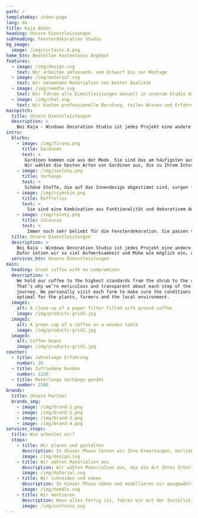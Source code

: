 ```yaml
---
path: /
templateKey: index-page
lang: de
title: Kaja dekor
heading: Unsere Dienstleistungen
subheading: Fensterdekoration Studio
bg_image:
  image: /img/curtains-8.png
home_btn: Bestellen kostenloses Angebot
features: 
  - image: /img/design.svg
    text: Wir arbeiten umfassend, vom Entwurf bis zur Montage
  - image: /img/material.svg
    text: Wir verwenden Materialien von bester Qualität
  - image: /img/needle.svg
    text: Wir führen alle Dienstleistungen manuell in unserem Studio durch
  - image: /img/chat.svg
    text: Wir bieten professionelle Beratung, teilen Wissen und Erfahrung
mainpitch:
  title: Unsere Dienstleistungen
  description: >
    Bei Kaja - Windows Decoration Studio ist jedes Projekt eine andere Geschichte. Jedes Haus verdient eine einzigartige Fensterdekoration, die die Bewohner zufriedenstellt und ihre Erwartungen erfüllt. Dafür setzen wir so viel Aufmerksamkeit und Mühe wie möglich ein, um das angestrebte Ziel zu erreichen.
intro:
  blurbs:
    - image: /img/firany.png
      title: Gardinen
      text: >
       Gardinen kommen nie aus der Mode. Sie sind das am häufigsten ausgewählte Produkt für die Fensterdekoration in unserem Ausstellungsraum. 
       Wir wählen die besten Arten von Gardinen aus, die zu Ihrem Interieur passen.
    - image: /img/zaslony.png
      title: Vorhänge
      text: >
       Schöne Stoffe, die auf das Innendesign abgestimmt sind, sorgen für ein stimmiges und stilvolles Innendesign. Wir verwenden oft Vorhänge, um Fenster zu dekorieren. Sie verleihen dem Raum einen einzigartigen Charakter. 
    - image: /img/rzymskie.png
      title: Raffrollos
      text: >
        Sie sind eine Kombination aus Funktionalität und dekorativem Aussehen. Wir lieben es, Raffrollos für die Gestaltung von Fensterdekorationen zu verwenden, da diese (genau wie herkömmliche Jalousien) vor der Sonne schützen und äußerst effektiv aussehen.
    - image: /img/rolety.png
      title: Jalousie
      text: >
        Immer noch sehr beliebt für die Fensterdekoration. Sie passen sowohl in moderne als auch in klassische Innenräume. Rollläden sind äußerst funktional und ihre geeignete Auswahl wird eine subtile Ergänzung der Inneneinrichtung sein.
  title: Unsere Dienstleistungen
  description: >
    Bei Kaja - Windows Decoration Studio ist jedes Projekt eine andere Geschichte. Jedes Haus verdient eine einzigartige Fensterdekoration, die die Bewohner zufriedenstellt und ihre Erwartungen erfüllt.
    Dafür setzen wir so viel Aufmerksamkeit und Mühe wie möglich ein, um das angestrebte Ziel zu erreichen.
  services_btn: Unsere Dienstleistungen
main:
  heading: Great coffee with no compromises
  description: >
    We hold our coffee to the highest standards from the shrub to the cup.
    That’s why we’re meticulous and transparent about each step of the coffee’s
    journey. We personally visit each farm to make sure the conditions are
    optimal for the plants, farmers and the local environment.
  image1:
    alt: A close-up of a paper filter filled with ground coffee
    image: /img/products-grid3.jpg
  image2:
    alt: A green cup of a coffee on a wooden table
    image: /img/products-grid2.jpg
  image3:
    alt: Coffee beans
    image: /img/products-grid1.jpg
counter:
  - title: Jahrelange Erfahrung
    number: 20
  - title: Zufriedene Kunden
    number: 1320
  - title: Meterlange Vorhänge genäht
    number: 2300
brands:
  title: Unsere Partner
  brands_img:
    - image: /img/brand-1.png
    - image: /img/brand-2.png
    - image: /img/brand-3.png
    - image: /img/brand-4.png
services_steps:
  title: Wie arbeiten wir?
  steps:
    - title: Wir planen und gestalten
      description: In dieser Phase lernen wir Ihre Erwartungen, Vorlieben und möglichen Ideen für die Fensterdekoration kennen. Diese Informationen berücksichtigen wir bei der Erstellung eines Konzepts für eine Fensteranordnung. In dieser Phase messen wir auch den Raum.
      image: /img/design.svg
    - title: Wir wählen Materialien aus
      description: Wir wählen Materialien aus, die die Art Ihres Interieurs am besten widerspiegeln. Wir haben Vorhänge, Vorhänge, Raffrollos, Jalousien und viele andere Möglichkeiten, das Fenster zu dekorieren. Wir wählen auch Farben und Muster. Wir berechnen die Kosten des Projekts und fahren mit der Umsetzung fort, nachdem wir das Konzept akzeptiert haben.
      image: /img/material.svg
    - title: Wir schneiden und nähen
      description: In dieser Phase nähen und modellieren wir ausgewählte Materialien, die das Dekor Ihrer Fenster bilden. Wir kreieren und schneiden Materialien perfekt zu. Der Service dauert 2-6 Wochen.
      image: /img/needle.svg
    - title: Wir montieren
      description: Wenn alles fertig ist, fahren wir mit der Installation der Fensterdekorationen fort. Wir legen Materialien an, modellieren sie und Sie genießen das einzigartige Design Ihrer Innenräume.
      image: /img/curtains.svg
---
```

